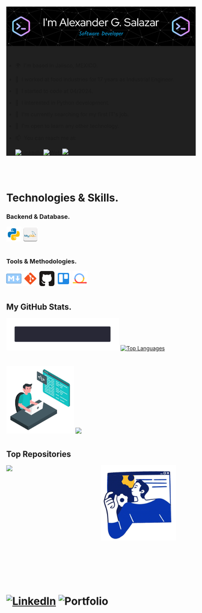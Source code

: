 <style>
    .primario {
        background-color: #202020;
    }
</style>


<div class="primario">

![Banner as Junior Developer](/assets/banner.png)
#
* 🌍  I'm based in Jalisco, MEXICO.
* 🍎  I worked at food industries for 17 years as Industrial Engineer.
* 💞️  I started to code at 04/2024.
* 👀  I interested in Python development.
* 🌱  I'm currently searching for my first IT's job.
* 📘  I'm open to learn any other technology.
* 📫  You can reach me at:

    [![LinkedIn](https://img.shields.io/badge/LinkedIn__-Alejandro_García_Salazar-0077B5?style=for-the-badge&logo=linkedin&logoColor=white&labelColor=101010)](https://www.linkedin.com/in/crohum)
    [![Web](https://img.shields.io/badge/Portfolio-Crohum_Dev-14a1f0?style=for-the-badge&logo=dev.to&logoColor=white&labelColor=101010)]('') [![](https://img.shields.io/badge/@_Mail-crohum@hotmail.com-1877F2?style=for-the-badge&logo=Mail&logoColor=white&labelColor=101010)]('')

# </div>
</br>


## <div class="primario">
 
# <b>Technologies & Skills.</b>

### Backend & Database.
<img src="/assets/technologies/python.png" alt="Python" width="40"/> <img src="/assets/technologies/mysql.png" alt="MySql" width="40"/>

#
### Tools & Methodologies.
<img src="/assets/technologies/markdown.png" alt="Markdown" width="40"/> <img src="/assets/technologies/git.png" alt="Git" width="40"/> <img src="/assets/technologies/github.png" alt="GitHub" width="40"/> <img src="/assets/technologies/trello.png" alt="Trello" width="40"/> <img src="/assets/technologies/agile-lean.png" alt="Agile-Lean" width="40"/>

# </div>


#
# 
## <b>My GitHub Stats.</b>

<img src="/assets/hello_world.webp" alt="hello world" width="300"/> 
<a href="https://github.com/crohum" align="right"><img src="https://github-readme-stats.vercel.app/api/top-langs/?username=crohum&langs_count=10&title_color=0891b2&text_color=ffffff&icon_color=0891b2&bg_color=1c1917&hide_border=true&locale=en&custom_title=Top%20%Languages" alt="Top Languages" /></a>

#
<img src="/assets/coding.webp" alt="Coding" width="180"/> <a href="http://www.github.com/crohum"><img src="https://github-readme-streak-stats.herokuapp.com/?user=crohum&stroke=ffffff&background=1c1917&ring=0891b2&fire=0891b2&currStreakNum=ffffff&currStreakLabel=0891b2&sideNums=ffffff&sideLabels=ffffff&dates=ffffff&hide_border=true" /></a>



#
#
## <b>Top Repositories</b>
<img src="/assets/skills.webp" alt="Skills" width="200"/>[<img align="left" width="50%" src="https://github-readme-stats.vercel.app/api/pin/?username=crohum&repo=portfolio_web&title_color=0891b2&text_color=ffffff&icon_color=0891b2&bg_color=1c1917&hide_border=true&locale=en" /></a></div><br/><br/><br/><br/><br/><br/><br/>](https://github.com/crohum/portfolio_web)

#
#
# [![LinkedIn](https://img.shields.io/badge/linkedin-%230077B5.svg?style=for-the-badge&logo=linkedin&logoColor=white)](https://www.linkedin.com/in/crohum/) ![Portfolio](https://img.shields.io/badge/Portfolio-%23000000.svg?style=for-the-badge&logo=firefox&logoColor=#FF7139)


